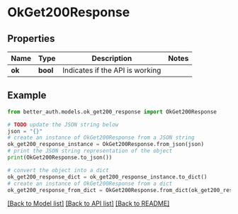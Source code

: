 # OkGet200Response


## Properties

Name | Type | Description | Notes
------------ | ------------- | ------------- | -------------
**ok** | **bool** | Indicates if the API is working | 

## Example

```python
from better_auth.models.ok_get200_response import OkGet200Response

# TODO update the JSON string below
json = "{}"
# create an instance of OkGet200Response from a JSON string
ok_get200_response_instance = OkGet200Response.from_json(json)
# print the JSON string representation of the object
print(OkGet200Response.to_json())

# convert the object into a dict
ok_get200_response_dict = ok_get200_response_instance.to_dict()
# create an instance of OkGet200Response from a dict
ok_get200_response_from_dict = OkGet200Response.from_dict(ok_get200_response_dict)
```
[[Back to Model list]](../README.md#documentation-for-models) [[Back to API list]](../README.md#documentation-for-api-endpoints) [[Back to README]](../README.md)


